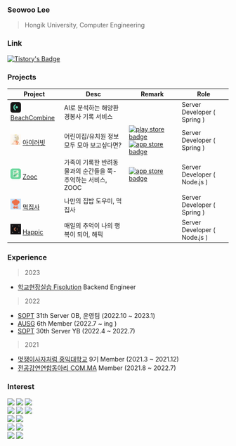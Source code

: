 ### Seowoo Lee
> Hongik University, Computer Engineering

### Link
[![Tistory's Badge](https://github-readme-tistory-card.vercel.app/api/badge?name=devDiary&theme=tistory)](https://seowoolog.tistory.com/)


### Projects

| Project | Desc | Remark | Role |
|------|---|---|----|
| <img src="BeachCombine.png" width="24px" height="24px" /> [BeachCombine](https://github.com/Beachcombing/beachcombing-backend) | AI로 분석하는 해양환경봉사 기록 서비스 | | Server Developer ( Spring ) |
| <img src="iluvit.png" width="24px" height="24px" /> [아이러빗](https://github.com/FISOLUTION/iluvit-backend) | 어린이집/유치원 정보 모두 모아 보고싶다면? |[![play store badge](http://img.shields.io/badge/Play%20Store-414141?style=flat-square&logo=google-play&link=https://play.google.com/store/apps/details)](https://play.google.com/store/apps/details?id=com.iluvit.app&hl=ko-KR) [![app store badge](http://img.shields.io/badge/App%20Store-0D96F6?logoColor=white&style=flat-square&logo=appstore)](https://apps.apple.com/kr/app/%EC%95%84%EC%9D%B4%EB%9F%AC%EB%B9%97/id6450625509)| Server Developer ( Spring ) |
| <img src="zooc.png" width="24px" height="24px"/> [Zooc](https://github.com/TeamZOOC/ZOOC-SERVER)| 가족이 기록한 반려동물과의 순간들을 쭉- 추억하는 서비스, ZOOC | [![app store badge](http://img.shields.io/badge/App%20Store-0D96F6?logoColor=white&style=flat-square&logo=appstore&link=https://apps.apple.com/us/app/havit/id1607518014)](https://apps.apple.com/kr/app/zooc/id1669547675) | Server Developer ( Node.js ) |
| <img src="Mukjipsa.png" width="24px" height="24px"/> [먹집사](https://github.com/Mukjipsa/Mukjipsa-Server)| 나만의 집밥 도우미, 먹집사 | | Server Developer ( Spring ) |
| <img src="happic.png" width="24px" height="24px" /> [Happic](https://github.com/TeamHappic/happic-Server) | 매일의 추억이 나의 행복이 되어, 해픽 |  | Server Developer ( Node.js ) |

### Experience

> 2023
* [학교현장실습 Fisolution](http://www.fisolution.co.kr/index#SOFTWARE) Backend Engineer

> 2022
* [SOPT](https://www.sopt.org/) 31th Server OB, 운영팀 (2022.10 ~ 2023.1)
* [AUSG](https://ausg.me/) 6th Member (2022.7 ~ ing )
* [SOPT](https://www.sopt.org/) 30th Server YB (2022.4 ~ 2022.7)
 
> 2021
* [멋쟁이사자처럼 홍익대학교](https://likelionhongik.com/) 9기 Member (2021.3 ~ 2021.12)
* [전공강연연합동아리 COM.MA](https://www.instagram.com/com_ma2023/?utm_source=ig_embed&ig_rid=338e6f25-9813-4828-8f3d-58f75dc47613) Member (2021.8 ~ 2022.7)

### Interest
<img src="https://img.shields.io/badge/Java-007396?style=flat-square&logo=Java&logoColor=white"/> <img src="https://img.shields.io/badge/JavaScript-F7DF1E?style=flat-square&logo=JavaScript&logoColor=white"/> <img src="https://img.shields.io/badge/TypeScript-2d79c7?style=flat-square&logo=TypeScript&logoColor=white"/>
<br/>
<img src="https://img.shields.io/badge/SpringBoot-6DB33F?style=flat-square&logo=SpringBoot&logoColor=white"/> <img src="https://img.shields.io/badge/Node.js-339933?style=flat-square&logo=Node.js&logoColor=white"/> <img src="https://img.shields.io/badge/Express-000000?style=flat-square&logo=Express&logoColor=white"/>
<br/>
<img src="https://img.shields.io/badge/MySQL-4479A1?style=flat-square&logo=MySQL&logoColor=white"/> <img src="https://img.shields.io/badge/MongoDB-47A248?style=flat-square&logo=MongoDB&logoColor=white"/>
<br/>
 <img src="https://img.shields.io/badge/AmazonAWS-232F3E?style=flat-square&logo=AmazonAWS&logoColor=white"/> <img src="https://img.shields.io/badge/GitHub&nbsp;Actions-2088FF?style=flat-square&logo=GitHub-Actions&logoColor=white"/>
 <br/>
  <img src="https://img.shields.io/badge/Git-f05030?style=flat-square&logo=Git&logoColor=white"/>
 <img src="https://img.shields.io/badge/GitHub-black?style=flat-square&logo=GitHub&logoColor=white"/>
<br/>
